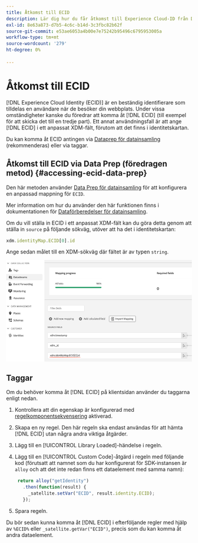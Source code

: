 ```yaml
---
title: Åtkomst till ECID
description: Lär dig hur du får åtkomst till Experience Cloud-ID från Data Prep eller Taggar
exl-id: 8e63a873-d7b5-4c6c-b14d-3c3fbc82b62f
source-git-commit: e53ae6053a4b00e7e75242b95496c6795953005a
workflow-type: tm+mt
source-wordcount: '279'
ht-degree: 0%

---
```



# Åtkomst till ECID

[!DNL Experience Cloud Identity (ECID)] är en beständig identifierare som tilldelas en användare när de besöker din webbplats. Under vissa omständigheter kanske du föredrar att komma åt [!DNL ECID] (till exempel för att skicka det till en tredje part). Ett annat användningsfall är att ange [!DNL ECID] i ett anpassat XDM-fält, förutom att det finns i identitetskartan.

Du kan komma åt ECID antingen via [Dataprep för datainsamling](../../../../datastreams/data-prep.md) (rekommenderas) eller via taggar.

## Åtkomst till ECID via Data Prep (föredragen metod) {#accessing-ecid-data-prep}

Den här metoden använder [Data Prep för datainsamling](../../../../datastreams/data-prep.md) för att konfigurera en anpassad mappning för `ECID`.

Mer information om hur du använder den här funktionen finns i dokumentationen för [Dataförberedelser för datainsamling](../../../../datastreams/data-prep.md).

Om du vill ställa in ECID i ett anpassat XDM-fält kan du göra detta genom att ställa in `source` på följande sökväg, utöver att ha det i identitetskartan:

```js
xdm.identityMap.ECID[0].id
```

Ange sedan målet till en XDM-sökväg där fältet är av typen `string`.

![](./assets/access-ecid-data-prep.png)

## Taggar

Om du behöver komma åt [!DNL ECID] på klientsidan använder du taggarna enligt nedan.

1. Kontrollera att din egenskap är konfigurerad med [regelkomponentsekvensering](../../../ui/managing-resources/rules.md#sequencing) aktiverad.
1. Skapa en ny regel. Den här regeln ska endast användas för att hämta [!DNL ECID] utan några andra viktiga åtgärder.
1. Lägg till en [!UICONTROL Library Loaded]-händelse i regeln.
1. Lägg till en [!UICONTROL Custom Code]-åtgärd i regeln med följande kod (förutsatt att namnet som du har konfigurerat för SDK-instansen är `alloy` och att det inte redan finns ett dataelement med samma namn):

   ```js
    return alloy("getIdentity")
      .then(function(result) {
        _satellite.setVar("ECID", result.identity.ECID);
      });
   ```

1. Spara regeln.

Du bör sedan kunna komma åt [!DNL ECID] i efterföljande regler med hjälp av `%ECID%` eller `_satellite.getVar("ECID")`, precis som du kan komma åt andra dataelement.
